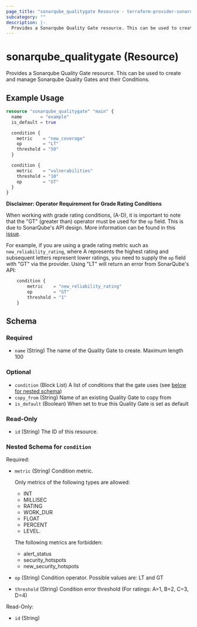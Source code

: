 ```yaml
---
page_title: "sonarqube_qualitygate Resource - terraform-provider-sonarqube"
subcategory: ""
description: |-
  Provides a Sonarqube Quality Gate resource. This can be used to create and manage Sonarqube Quality Gates and their Conditions.
---
```


# sonarqube_qualitygate (Resource)

Provides a Sonarqube Quality Gate resource. This can be used to create and manage Sonarqube Quality Gates and their Conditions.


## Example Usage

```terraform
resource "sonarqube_qualitygate" "main" {
  name       = "example"
  is_default = true

  condition {
    metric    = "new_coverage"
    op        = "LT"
    threshold = "50"
  }

  condition {
    metric    = "vulnerabilities"
    threshold = "10"
    op        = "GT"
  }
}
```

**Disclaimer: Operator Requirement for Grade Rating Conditions**

When working with grade rating conditions, (A-D), it is important to note that the "GT" (greater than) operator must be used for the `op` field. This is due to SonarQube's API design. More information can be found in this [issue](https://github.com/jdamata/terraform-provider-sonarqube/issues/171).

For example, if you are using a grade rating metric such as `new_reliability_rating`, where A represents the highest rating and subsequent letters represent lower ratings, you need to supply the `op` field with "GT" via the provider. Using "LT" will return an error from SonarQube's API:

```terraform
    condition {
        metric    = "new_reliability_rating"
        op        = "GT"
        threshold = "1"
    }
```

<!-- schema generated by tfplugindocs -->
## Schema

### Required

- `name` (String) The name of the Quality Gate to create. Maximum length 100

### Optional

- `condition` (Block List) A list of conditions that the gate uses (see [below for nested schema](#nestedblock--condition))
- `copy_from` (String) Name of an existing Quality Gate to copy from
- `is_default` (Boolean) When set to true this Quality Gate is set as default

### Read-Only

- `id` (String) The ID of this resource.

<a id="nestedblock--condition"></a>
### Nested Schema for `condition`

Required:

- `metric` (String) Condition metric.

  Only metrics of the following types are allowed:

  - INT
  - MILLISEC
  - RATING
  - WORK_DUR
  - FLOAT
  - PERCENT
  - LEVEL.

  The following metrics are forbidden:

  - alert_status
  - security_hotspots
  - new_security_hotspots
- `op` (String) Condition operator. Possible values are: LT and GT
- `threshold` (String) Condition error threshold (For ratings: A=1, B=2, C=3, D=4)

Read-Only:

- `id` (String)
